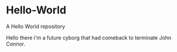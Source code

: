 # Hello-World
A Hello World repository

Hello there i'm a future cyborg that had comeback to terminate John Connor.

